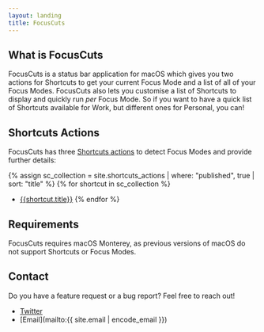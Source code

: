 ```yaml
---
layout: landing
title: FocusCuts
---
```


## What is FocusCuts
FocusCuts is a status bar application for macOS which gives you two actions for Shortcuts to get your current Focus Mode and a list of all of your Focus Modes. FocusCuts also lets you customise a list of Shortcuts to display and quickly run _per_ Focus Mode. So if you want to have a quick list of Shortcuts available for Work, but different ones for Personal, you can!

## Shortcuts Actions
FocusCuts has three [Shortcuts actions](/shortcuts) to detect Focus Modes and provide further details:

{% assign sc_collection = site.shortcuts_actions | where: "published", true | sort: "title" %}
{% for shortcut in sc_collection %}
- [{{shortcut.title}}](/shortcuts#{{shortcut.slug}})
{% endfor %}

## Requirements
FocusCuts requires macOS Monterey, as previous versions of macOS do not support Shortcuts or Focus Modes.

## Contact
Do you have a feature request or a bug report? Feel free to reach out!
- [Twitter](twitter.com/SnailedItDev)
- [Email](mailto:{{ site.email | encode_email }})